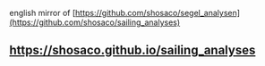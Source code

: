 english mirror of [https://github.com/shosaco/segel_analysen](https://github.com/shosaco/sailing_analyses)

## https://shosaco.github.io/sailing_analyses
